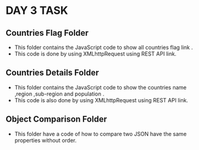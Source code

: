 # DAY 3 TASK

## Countries Flag Folder

- This folder contains the JavaScript code to show all countries flag link .
- This code is done by using XMLhttpRequest using REST API link.

## Countries Details Folder

- This folder contains the JavaScript code to show the countries name ,region ,sub-region and population .
- This code is also done by using XMLhttpRequest using REST API link.

## Object Comparison Folder

- This folder have a code of how to compare two JSON have the same properties without order.
